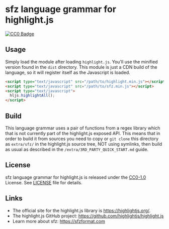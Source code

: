 # sfz language grammar for highlight.js

[![CC0 Badge]][CC0-1.0]

## Usage

Simply load the module after loading `highlight.js`.
You'll use the minified version found in the `dist` directory.
This module is just a CDN build of the language, so it will register itself
as the Javascript is loaded.

```html
<script type="text/javascript" src="/path/to/highlight.min.js"></script>
<script type="text/javascript" src="/path/to/sfz.min.js"></script>
<script type="text/javascript">
  hljs.highlightAll();
</script>
```

## Build

This language grammar uses a pair of functions from a regex library which
that is not currently part of the highlight.js exposed API. This means that
in order to build it from sources you need to copy or `git clone` this directory
as `extra/sfz/` in the highlight.js source tree, NOT using symlinks, then build
as usual as described in the `/extra/3RD_PARTY_QUICK_START.md` guide.

## License

sfz language grammar for highlight.js is released under the [CC0-1.0] License.
See [LICENSE] file for details.

## Links

- The official site for the highlight.js library is <https://highlightjs.org/>.
- The highlight.js GitHub project: <https://github.com/highlightjs/highlight.js>
- Learn more about sfz: <https://sfzformat.com>


[LICENSE]:   LICENSE
[CC0 Badge]: https://badgen.net/badge/license/CC0/orange
[CC0-1.0]:   https://creativecommons.org/publicdomain/zero/1.0/
